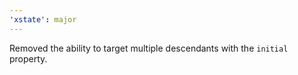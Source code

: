 ```yaml
---
'xstate': major
---
```


Removed the ability to target multiple descendants with the `initial` property.
